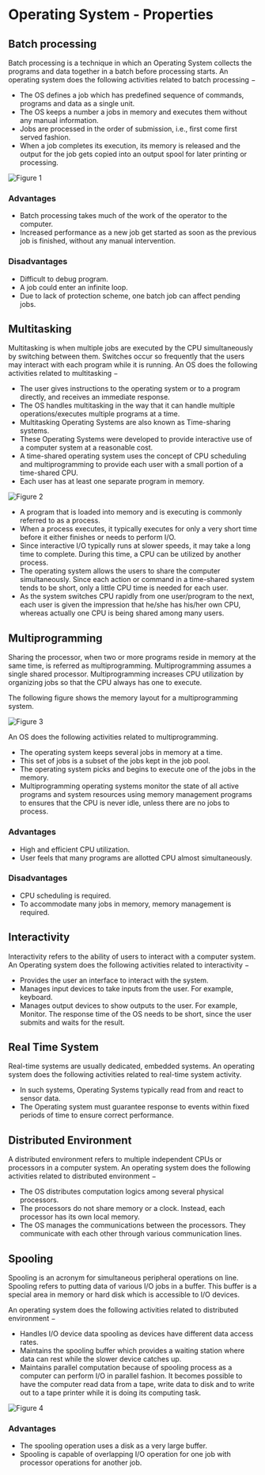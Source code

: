 # Operating System - Properties

## Batch processing
Batch processing is a technique in which an Operating System collects the programs and data together in a batch before processing starts. An operating system does the following activities related to batch processing −
+ The OS defines a job which has predefined sequence of commands, programs and data as a single unit.
+ The OS keeps a number a jobs in memory and executes them without any manual information.
+ Jobs are processed in the order of submission, i.e., first come first served fashion.
+ When a job completes its execution, its memory is released and the output for the job gets copied into an output spool for later printing or processing.

![Figure 1](https://github.com/lacie-life/Robot/blob/master/Operating-System/5-Properties/batch_processing.jpg?raw=true)

### Advantages
+ Batch processing takes much of the work of the operator to the computer.
+ Increased performance as a new job get started as soon as the previous job is finished, without any manual intervention.

### Disadvantages
+ Difficult to debug program.
+ A job could enter an infinite loop.
+ Due to lack of protection scheme, one batch job can affect pending jobs.

## Multitasking
Multitasking is when multiple jobs are executed by the CPU simultaneously by switching between them. Switches occur so frequently that the users may interact with each program while it is running. An OS does the following activities related to multitasking −
+ The user gives instructions to the operating system or to a program directly, and receives an immediate response.
+ The OS handles multitasking in the way that it can handle multiple operations/executes multiple programs at a time.
+ Multitasking Operating Systems are also known as Time-sharing systems.
+ These Operating Systems were developed to provide interactive use of a computer system at a reasonable cost.
+ A time-shared operating system uses the concept of CPU scheduling and multiprogramming to provide each user with a small portion of a time-shared CPU.
+ Each user has at least one separate program in memory.

![Figure 2](https://github.com/lacie-life/Robot/blob/master/Operating-System/5-Properties/multitasking.jpg?raw=true)

+ A program that is loaded into memory and is executing is commonly referred to as a process.
+ When a process executes, it typically executes for only a very short time before it either finishes or needs to perform I/O.
+ Since interactive I/O typically runs at slower speeds, it may take a long time to complete. During this time, a CPU can be utilized by another process.
+ The operating system allows the users to share the computer simultaneously. Since each action or command in a time-shared system tends to be short, only a little CPU time is needed for each user.
+ As the system switches CPU rapidly from one user/program to the next, each user is given the impression that he/she has his/her own CPU, whereas actually one CPU is being shared among many users.

## Multiprogramming
Sharing the processor, when two or more programs reside in memory at the same time, is referred as multiprogramming. Multiprogramming assumes a single shared processor. Multiprogramming increases CPU utilization by organizing jobs so that the CPU always has one to execute.

The following figure shows the memory layout for a multiprogramming system.

![Figure 3](https://github.com/lacie-life/Robot/blob/master/Operating-System/5-Properties/memory_layout.jpg?raw=true)

An OS does the following activities related to multiprogramming.
+ The operating system keeps several jobs in memory at a time.
+ This set of jobs is a subset of the jobs kept in the job pool.
+ The operating system picks and begins to execute one of the jobs in the memory.
+ Multiprogramming operating systems monitor the state of all active programs and system resources using memory management programs to ensures that the CPU is never idle, unless there are no jobs to process.

### Advantages
+ High and efficient CPU utilization.
+ User feels that many programs are allotted CPU almost simultaneously.

### Disadvantages
+ CPU scheduling is required.
+ To accommodate many jobs in memory, memory management is required.

## Interactivity
Interactivity refers to the ability of users to interact with a computer system. An Operating system does the following activities related to interactivity −
+ Provides the user an interface to interact with the system.
+ Manages input devices to take inputs from the user. For example, keyboard.
+ Manages output devices to show outputs to the user. For example, Monitor.
The response time of the OS needs to be short, since the user submits and waits for the result.

## Real Time System
Real-time systems are usually dedicated, embedded systems. An operating system does the following activities related to real-time system activity.

+ In such systems, Operating Systems typically read from and react to sensor data.
+ The Operating system must guarantee response to events within fixed periods of time to ensure correct performance.

## Distributed Environment
A distributed environment refers to multiple independent CPUs or processors in a computer system. An operating system does the following activities related to distributed environment −
+ The OS distributes computation logics among several physical processors.
+ The processors do not share memory or a clock. Instead, each processor has its own local memory.
+ The OS manages the communications between the processors. They communicate with each other through various communication lines.

## Spooling
Spooling is an acronym for simultaneous peripheral operations on line. Spooling refers to putting data of various I/O jobs in a buffer. This buffer is a special area in memory or hard disk which is accessible to I/O devices.

An operating system does the following activities related to distributed environment −

+ Handles I/O device data spooling as devices have different data access rates.
+ Maintains the spooling buffer which provides a waiting station where data can rest while the slower device catches up.
+ Maintains parallel computation because of spooling process as a computer can perform I/O in parallel fashion. It becomes possible to have the computer read data from a tape, write data to disk and to write out to a tape printer while it is doing its computing task.

![Figure 4](https://github.com/lacie-life/Robot/blob/master/Operating-System/5-Properties/spooling.jpg?raw=true)

### Advantages
+ The spooling operation uses a disk as a very large buffer.
+ Spooling is capable of overlapping I/O operation for one job with processor operations for another job.